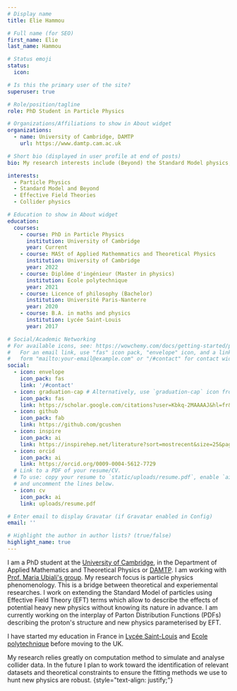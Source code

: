 ```yaml
---
# Display name
title: Elie Hammou

# Full name (for SEO)
first_name: Elie
last_name: Hammou

# Status emoji
status:
  icon:

# Is this the primary user of the site?
superuser: true

# Role/position/tagline
role: PhD Student in Particle Physics

# Organizations/Affiliations to show in About widget
organizations:
  - name: University of Cambridge, DAMTP
    url: https://www.damtp.cam.ac.uk

# Short bio (displayed in user profile at end of posts)
bio: My research interests include (Beyond) the Standard Model physics, Collider Physics and Effective Field Theories.

interests:
  - Particle Physics
  - Standard Model and Beyond
  - Effective Field Theories
  - Collider physics

# Education to show in About widget
education:
  courses:
    - course: PhD in Particle Physics
      institution: University of Cambridge
      year: Current
    - course: MASt of Applied Mathemmatics and Theoretical Physics
      institution: University of Cambridge
      year: 2022
    - course: Diplôme d'ingénieur (Master in physics)
      institution: Ecole polytechnique
      year: 2021
    - course: Licence of philosophy (Bachelor)
      institution: Université Paris-Nanterre
      year: 2020
    - course: B.A. in maths and physics
      institution: Lycée Saint-Louis
      year: 2017

# Social/Academic Networking
# For available icons, see: https://wowchemy.com/docs/getting-started/page-builder/#icons
#   For an email link, use "fas" icon pack, "envelope" icon, and a link in the
#   form "mailto:your-email@example.com" or "/#contact" for contact widget.
social:
  - icon: envelope
    icon_pack: fas
    link: '/#contact'
  - icon: graduation-cap # Alternatively, use `graduation-cap` icon from `fas` icon pack
    icon_pack: fas
    link: https://scholar.google.com/citations?user=Kbkq-2MAAAAJ&hl=fr&oi=ao
  - icon: github
    icon_pack: fab
    link: https://github.com/gcushen
  - icon: inspire
    icon_pack: ai
    link: https://inspirehep.net/literature?sort=mostrecent&size=25&page=1&q=elie%20hammou
  - icon: orcid
    icon_pack: ai
    link: https://orcid.org/0009-0004-5612-7729
  # Link to a PDF of your resume/CV.
  # To use: copy your resume to `static/uploads/resume.pdf`, enable `ai` icons in `params.yaml`,
  # and uncomment the lines below.
  - icon: cv
    icon_pack: ai
    link: uploads/resume.pdf

# Enter email to display Gravatar (if Gravatar enabled in Config)
email: ''

# Highlight the author in author lists? (true/false)
highlight_name: true
---
```


I am a PhD student at the [University of Cambridge](https://www.cam.ac.uk/about-the-university), in the Department of Applied Mathematics and Theoretical Physics or [DAMTP](https://www.damtp.cam.ac.uk). I am working with [Prof. Maria Ubiali's group](https://www.pbsp.org.uk/about/). My research focus is particle physics phenomenology. This is a bridge between theoretical and experiemental researches. I work on extending the Standard Model of particles using Effective Field Theory (EFT) terms which allow to describe the effects of potential heavy new physics without knowing its nature in advance. I am currently working on the interplay of Parton Distribution Functions (PDFs) describing the proton's structure and new physics parameterised by EFT.

I have started my education in France in [Lycée Saint-Louis](https://lycee-saintlouis.fr) and [Ecole polytechnique](https://www.polytechnique.edu) before moving to the UK.

My research relies greatly on computation method to simulate and analyse collider data. In the future I plan to work toward the identification of relevant datasets and theoretical constraints to ensure the fitting methods we use to hunt new physics are robust.
{style="text-align: justify;"}
